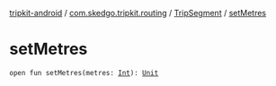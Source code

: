 [tripkit-android](../../index.md) / [com.skedgo.tripkit.routing](../index.md) / [TripSegment](index.md) / [setMetres](./set-metres.md)

# setMetres

`open fun setMetres(metres: `[`Int`](https://kotlinlang.org/api/latest/jvm/stdlib/kotlin/-int/index.html)`): `[`Unit`](https://kotlinlang.org/api/latest/jvm/stdlib/kotlin/-unit/index.html)